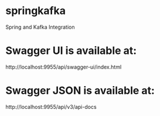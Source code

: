 # springkafka
Spring and Kafka Integration


# Swagger UI is available at:
http://localhost:9955/api/swagger-ui/index.html

# Swagger JSON is available at:
http://localhost:9955/api/v3/api-docs